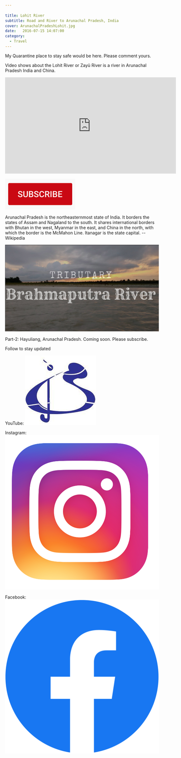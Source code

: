 ```yaml
---

title: Lohit River
subtitle: Road and River to Arunachal Pradesh, India
cover: ArunachalPradeshLohit.jpg
date:   2016-07-15 14:07:00
category:
  - Travel
---
```



My Quarantine place to stay safe would be here. Please comment yours.

Video shows about the Lohit River or Zayü River is a river in Arunachal Pradesh India and China.


<iframe width="560" height="315" src="https://www.youtube.com/embed/Jb9OpzRVlfc" frameborder="0" allow="accelerometer; autoplay; encrypted-media; gyroscope; picture-in-picture" allowfullscreen></iframe>

[![button](/img/blog/button.png)](https://www.youtube.com/c/JiwanGhosal/?sub_confirmation=1 "button") 

Arunachal Pradesh is the northeasternmost state of India. It borders the states of Assam and Nagaland to the south. It shares international borders with Bhutan in the west, Myanmar in the east, and China in the north, with which the border is the McMahon Line. Itanagar is the state capital. 
-- Wikipedia

![thumbnail](/img/blog/ArunachalPradeshBrabhaputra.jpg )

Part-2: Hayuliang, Arunachal Pradesh. Coming soon. Please subscribe.

Follow to stay updated

YouTube: [![youtube](/img/blog/logo.jpg)](https://www.youtube.com/c/JiwanGhosal "youtube")

Instagram: [![insta](/img/blog/insta.png)](https://www.instagram.com/stchr_heart/ "insta") 

Facebook: [![fb](/img/blog/fb.png)](https://www.facebook.com/jiwan.ghosal/ "fb")